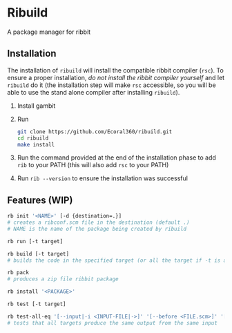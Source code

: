 # Ribuild

A package manager for ribbit

## Installation

The installation of `ribuild` will install the compatible ribbit compiler (`rsc`).
To ensure a proper installation, _do not install the ribbit compiler yourself_
and let `ribuild` do it (the installation step will make `rsc` accessible,
so you will be able to use the stand alone compiler after installing `ribuild`).

1. Install gambit
2. Run
   ```sh
   git clone https://github.com/Ecoral360/ribuild.git
   cd ribuild
   make install
   ```
3. Run the command provided at the end of the installation phase to add `rib`
   to your PATH (this will also add `rsc` to your PATH)

4. Run `rib --version` to ensure the installation was successful

## Features (WIP)

```sh
rb init '<NAME>' [-d {destination=.}]
# creates a ribconf.scm file in the destination (default .)
# NAME is the name of the package being created by ribuild

rb run [-t target]

rb build [-t target]
# builds the code in the specified target (or all the target if -t is absent)

rb pack
# produces a zip file ribbit package

rb install '<PACKAGE>'

rb test [-t target]

rb test-all-eq '[--input|-i <INPUT-FILE|->]' '[--before <FILE.scm>]' '[--include <target1,target2,targetn>]' '[--exclude <target1,target2,targetn>]'
# tests that all targets produce the same output from the same input
```
